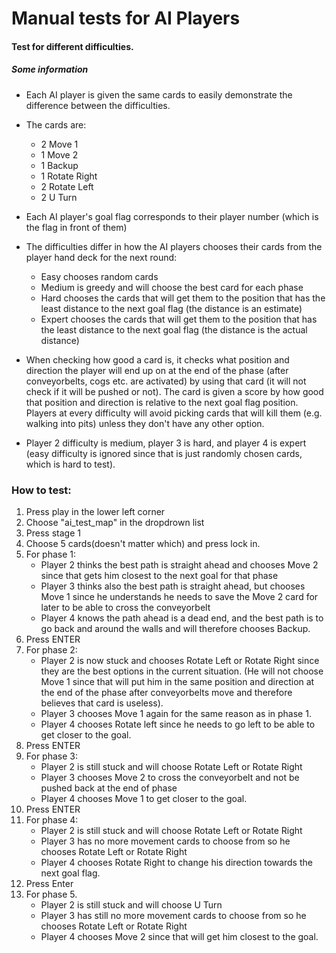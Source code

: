 # Manual tests for AI Players


#### Test for different difficulties. 
##### Some information
* Each AI player is given the same cards to easily demonstrate the difference between the difficulties.
* The cards are:
    * 2 Move 1
    * 1 Move 2
    * 1 Backup
    * 1 Rotate Right
    * 2 Rotate Left
    * 2 U Turn
* Each AI player's goal flag corresponds to their player number (which is the flag in front of them)

* The difficulties differ in how the AI players chooses their cards from the player hand deck for the next round:
    * Easy chooses random cards
    * Medium is greedy and will choose the best card for each phase
    * Hard chooses the cards that will get them to the position that has the least distance to the next goal flag
    (the distance is an estimate)
    * Expert chooses the cards that will get them to the position that has the least distance to the next goal flag
    (the distance is the actual distance)
* When checking how good a card is, it checks what position and direction the player will end up on at the end of the 
phase (after conveyorbelts, cogs etc. are activated) by using that card (it will not check if it will be pushed or not).
The card is given a score by how good that position and direction is relative to the next goal flag position. 
Players at every difficulty will avoid picking cards that will kill them (e.g. walking into pits) unless they don't have
any other option.
* Player 2 difficulty is medium, player 3 is hard, and player 4 is expert (easy difficulty is ignored since that is 
just randomly chosen cards, which is hard to test).


### How to test:
1. Press play in the lower left corner
2. Choose "ai_test_map" in the dropdrown list
3. Press stage 1
4. Choose 5 cards(doesn't matter which) and press lock in.
5. For phase 1:
    * Player 2 thinks the best path is straight ahead and chooses Move 2 since that gets him closest to the next goal 
    for that phase
    * Player 3 thinks also the best path is straight ahead, but chooses Move 1 since he understands he needs to save 
    the Move 2 card for later to be able to cross the conveyorbelt
    * Player 4 knows the path ahead is a dead end, and the best path is to go back and around the walls
     and will therefore chooses Backup.
6. Press ENTER
7. For phase 2:
    * Player 2 is now stuck and chooses Rotate Left or Rotate Right since they are the best options in the current situation.
       (He will not choose Move 1 since that will put him in the same position and direction at the end of the phase
       after conveyorbelts move and therefore believes that card is useless). 
    * Player 3 chooses Move 1 again for the same reason as in phase 1.
    * Player 4 chooses Rotate left since he needs to go left to be able to get closer to the goal.
8. Press ENTER
9. For phase 3:
    * Player 2 is still stuck and will choose Rotate Left or Rotate Right
    * Player 3 chooses Move 2 to cross the conveyorbelt and not be pushed back at the end of phase
    * Player 4 chooses Move 1 to get closer to the goal.
10. Press ENTER
11. For phase 4:
    * Player 2 is still stuck and will choose Rotate Left or Rotate Right
    * Player 3 has no more movement cards to choose from so he chooses Rotate Left or Rotate Right
    * Player 4 chooses Rotate Right to change his direction towards the next goal flag.
12. Press Enter
13. For phase 5. 
    * Player 2 is still stuck and will choose U Turn
    * Player 3 has still no more movement cards to choose from so he chooses Rotate Left or Rotate Right
    * Player 4 chooses Move 2 since that will get him closest to the goal. 
 

